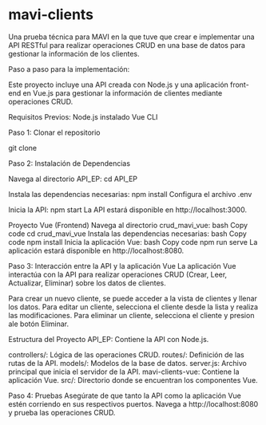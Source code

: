 # mavi-clients
Una prueba técnica para MAVI en la que tuve que crear e implementar una API RESTful para realizar operaciones CRUD en una base de datos para gestionar la información de los clientes.

Paso a paso para la implementación:

Este proyecto incluye una API creada con Node.js y una aplicación front-end en Vue.js para gestionar la información de clientes mediante operaciones CRUD.

Requisitos Previos:
Node.js instalado
Vue CLI

Paso 1: Clonar el repositorio

git clone <URL del repositorio>

Paso 2: Instalación de Dependencias

Navega al directorio API_EP:
cd API_EP

Instala las dependencias necesarias:
npm install
Configura el archivo .env

Inicia la API:
npm start
La API estará disponible en http://localhost:3000.

Proyecto Vue (Frontend)
Navega al directorio crud_mavi_vue:
bash
Copy code
cd crud_mavi_vue
Instala las dependencias necesarias:
bash
Copy code
npm install
Inicia la aplicación Vue:
bash
Copy code
npm run serve
La aplicación estará disponible en http://localhost:8080.

Paso 3: Interacción entre la API y la aplicación Vue
La aplicación Vue interactúa con la API para realizar operaciones CRUD (Crear, Leer, Actualizar, Eliminar) sobre los datos de clientes.

Para crear un nuevo cliente, se puede acceder a la vista de clientes y llenar los datos.
Para editar un cliente, selecciona el cliente desde la lista y realiza las modificaciones.
Para eliminar un cliente, selecciona el cliente y presion ale botón Eliminar.

Estructura del Proyecto
API_EP: Contiene la API con Node.js.

controllers/: Lógica de las operaciones CRUD.
routes/: Definición de las rutas de la API.
models/: Modelos de la base de datos.
server.js: Archivo principal que inicia el servidor de la API.
mavi-clients-vue: Contiene la aplicación Vue.
src/: Directorio donde se encuentran los componentes Vue.

Paso 4: Pruebas
Asegúrate de que tanto la API como la aplicación Vue estén corriendo en sus respectivos puertos.
Navega a http://localhost:8080 y prueba las operaciones CRUD.

